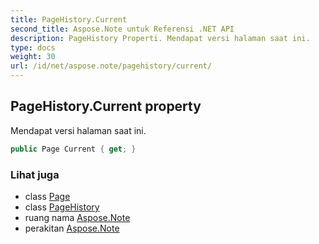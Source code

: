 ```yaml
---
title: PageHistory.Current
second_title: Aspose.Note untuk Referensi .NET API
description: PageHistory Properti. Mendapat versi halaman saat ini.
type: docs
weight: 30
url: /id/net/aspose.note/pagehistory/current/
---
```

## PageHistory.Current property

Mendapat versi halaman saat ini.

```csharp
public Page Current { get; }
```

### Lihat juga

* class [Page](../../page/)
* class [PageHistory](../)
* ruang nama [Aspose.Note](../../pagehistory/)
* perakitan [Aspose.Note](../../../)


